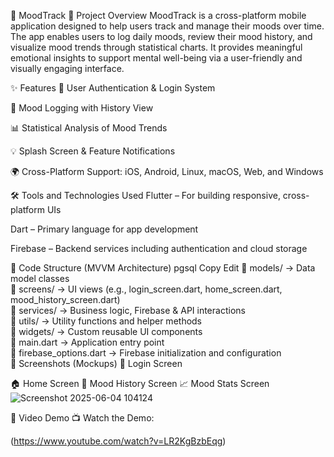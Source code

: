 🌟 MoodTrack
📘 Project Overview
MoodTrack is a cross-platform mobile application designed to help users track and manage their moods over time. The app enables users to log daily moods, review their mood history, and visualize mood trends through statistical charts. It provides meaningful emotional insights to support mental well-being via a user-friendly and visually engaging interface.

✨ Features
🔐 User Authentication & Login System

📅 Mood Logging with History View

📊 Statistical Analysis of Mood Trends

💡 Splash Screen & Feature Notifications

🌍 Cross-Platform Support:
iOS, Android, Linux, macOS, Web, and Windows

🛠️ Tools and Technologies Used
Flutter – For building responsive, cross-platform UIs

Dart – Primary language for app development

Firebase – Backend services including authentication and cloud storage

🧩 Code Structure (MVVM Architecture)
pgsql
Copy
Edit
📁 models/              → Data model classes  
📁 screens/             → UI views (e.g., login_screen.dart, home_screen.dart, mood_history_screen.dart)  
📁 services/            → Business logic, Firebase & API interactions  
📁 utils/               → Utility functions and helper methods  
📁 widgets/             → Custom reusable UI components  
📄 main.dart            → Application entry point  
📄 firebase_options.dart → Firebase initialization and configuration  
📸 Screenshots (Mockups)
🔑 Login Screen

🏠 Home Screen 
📖 Mood History Screen 
📈 Mood Stats Screen 
![Screenshot 2025-06-04 104124](https://github.com/user-attachments/assets/ad5034dc-daa2-4a05-baa4-ecdd04b4cd64)


🎥 Video Demo
📺 Watch the Demo:

(https://www.youtube.com/watch?v=LR2KgBzbEqg)
